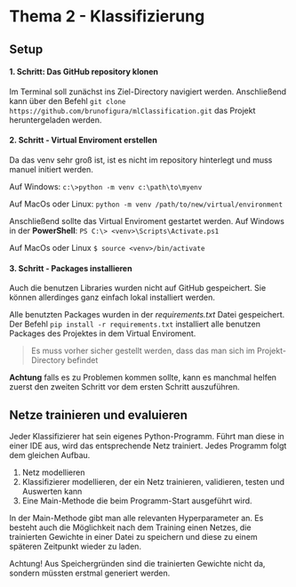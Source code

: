 # Thema 2 - Klassifizierung

## Setup
#### 1. Schritt: Das GitHub repository klonen
Im Terminal soll zunächst ins Ziel-Directory navigiert werden.
Anschließend kann über den Befehl
`git clone https://github.com/brunofigura/mlClassification.git`
das Projekt heruntergeladen werden.

#### 2. Schritt - Virtual Enviroment erstellen
Da das venv sehr groß ist, ist es nicht im repository hinterlegt und muss manuel initiert werden.

Auf Windows:
`c:\>python -m venv c:\path\to\myenv`

Auf MacOs oder Linux:
`python -m venv /path/to/new/virtual/environment`

Anschließend sollte das Virtual Enviroment gestartet werden.
Auf Windows in der **PowerShell**:
`PS C:\> <venv>\Scripts\Activate.ps1`

Auf MacOs oder Linux
`$ source <venv>/bin/activate`

#### 3. Schritt - Packages installieren
Auch die benutzen Libraries wurden nicht auf GitHub gespeichert. Sie können allerdinges ganz einfach lokal installiert werden. 

Alle benutzten Packages wurden in der _requirements.txt_ Datei gespeichert.
Der Befehl `pip install -r requirements.txt` installiert alle benutzen Packages des Projektes in dem Virtual Enviroment.

> Es muss vorher sicher gestellt werden, dass das man sich im Projekt-Directory befindet

__Achtung__ falls es zu Problemen kommen sollte, kann es manchmal helfen zuerst den zweiten Schritt vor dem ersten Schritt auszuführen. 

## Netze trainieren und evaluieren

Jeder Klassifizierer hat sein eigenes Python-Programm. Führt man diese in einer IDE aus, wird das entsprechende Netz trainiert. 
Jedes Programm folgt dem gleichen Aufbau.
1. Netz modellieren
2. Klassifizierer modellieren, der ein Netz trainieren, validieren, testen und Auswerten kann
3. Eine Main-Methode die beim Programm-Start ausgeführt wird.

In der Main-Methode gibt man alle relevanten Hyperparameter an. Es besteht auch die Möglichkeit nach dem Training einen Netzes, die trainierten Gewichte in einer Datei zu speichern und diese zu einem späteren Zeitpunkt wieder zu laden. 

Achtung! Aus Speichergründen sind die trainierten Gewichte nicht da, sondern müssten erstmal generiert werden. 

